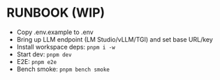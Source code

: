 # RUNBOOK (WIP)

- Copy .env.example to .env
- Bring up LLM endpoint (LM Studio/vLLM/TGI) and set base URL/key
- Install workspace deps: `pnpm i -w`
- Start dev: `pnpm dev`
- E2E: `pnpm e2e`
- Bench smoke: `pnpm bench smoke`

